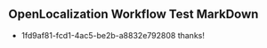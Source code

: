 ## OpenLocalization Workflow Test MarkDown
* 1fd9af81-fcd1-4ac5-be2b-a8832e792808 thanks!

<!--HONumber=Sep16_HO1-->


